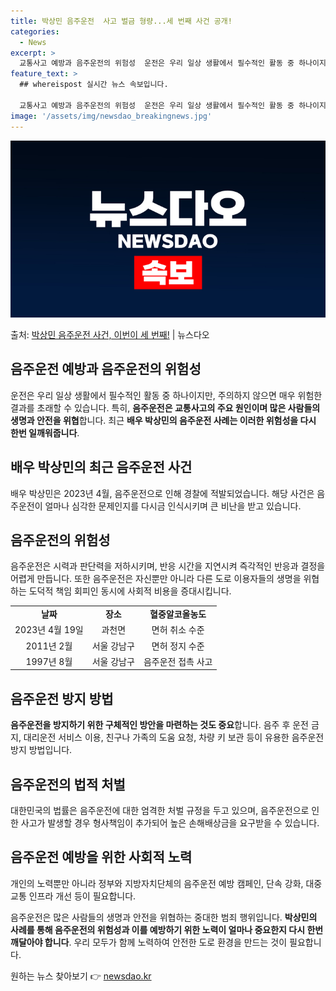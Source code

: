 ```yaml
---
title: 박상민 음주운전  사고 벌금 형량...세 번째 사건 공개!
categories:
  - News
excerpt: >
  교통사고 예방과 음주운전의 위험성  운전은 우리 일상 생활에서 필수적인 활동 중 하나이지만, 주의하지 않으면…
feature_text: >
  ## whereispost 실시간 뉴스 속보입니다.

  교통사고 예방과 음주운전의 위험성  운전은 우리 일상 생활에서 필수적인 활동 중 하나이지만, 주의하지 않으면…
image: '/assets/img/newsdao_breakingnews.jpg'
---
```


![뉴스다오 속보](/assets/img/newsdao_breakingnews.jpg)

<p>출처: <a href="https://newsdao.kr/4071" rel="dofollow">박상민 음주운전 사건, 이번이 세 번째!</a> | 뉴스다오</p>

<h2 data-ke-size="size26">음주운전 예방과 음주운전의 위험성</h2>
<p data-ke-size="size16">운전은 우리 일상 생활에서 필수적인 활동 중 하나이지만, 주의하지 않으면 매우 위험한 결과를 초래할 수 있습니다. 특히, <b>음주운전은 교통사고의 주요 원인이며 많은 사람들의 생명과 안전을 위협</b>합니다. 최근 <b>배우 박상민의 음주운전 사례는 이러한 위험성을 다시 한번 일깨워줍니다</b>.</p>

<h2 data-ke-size="size24">배우 박상민의 최근 음주운전 사건</h2>
<p data-ke-size="size16">배우 박상민은 2023년 4월, 음주운전으로 인해 경찰에 적발되었습니다. 해당 사건은 음주운전이 얼마나 심각한 문제인지를 다시금 인식시키며 큰 비난을 받고 있습니다.</p>

<h2 data-ke-size="size24">음주운전의 위험성</h2>
<p data-ke-size="size16">음주운전은 시력과 판단력을 저하시키며, 반응 시간을 지연시켜 즉각적인 반응과 결정을 어렵게 만듭니다. 또한 음주운전은 자신뿐만 아니라 다른 도로 이용자들의 생명을 위협하는 도덕적 책임 회피인 동시에 사회적 비용을 증대시킵니다.</p>

<table>
  <tr>
    <td style="text-align: center; height: 17px;"><b>날짜</b></td>
    <td style="text-align: center; height: 17px;"><b>장소</b></td>
    <td style="text-align: center; height: 17px;"><b>혈중알코올농도</b></td>
  </tr>
  <tr>
    <td style="text-align: center; height: 17px;">2023년 4월 19일</td>
    <td style="text-align: center; height: 17px;">과천면</td>
    <td style="text-align: center; height: 17px;">면허 취소 수준</td>
  </tr>
  <tr>
    <td style="text-align: center; height: 17px;">2011년 2월</td>
    <td style="text-align: center; height: 17px;">서울 강남구</td>
    <td style="text-align: center; height: 17px;">면허 정지 수준</td>
  </tr>
  <tr>
    <td style="text-align: center; height: 17px;">1997년 8월</td>
    <td style="text-align: center; height: 17px;">서울 강남구</td>
    <td style="text-align: center; height: 17px;">음주운전 접촉 사고</td>
  </tr>
</table>

<h2 data-ke-size="size24">음주운전 방지 방법</h2>
<p data-ke-size="size16"><b>음주운전을 방지하기 위한 구체적인 방안을 마련하는 것도 중요</b>합니다. 음주 후 운전 금지, 대리운전 서비스 이용, 친구나 가족의 도움 요청, 차량 키 보관 등이 유용한 음주운전 방지 방법입니다.</p>

<h2 data-ke-size="size24">음주운전의 법적 처벌</h2>
<p data-ke-size="size16">대한민국의 법률은 음주운전에 대한 엄격한 처벌 규정을 두고 있으며, 음주운전으로 인한 사고가 발생할 경우 형사책임이 추가되어 높은 손해배상금을 요구받을 수 있습니다.</p>

<h2 data-ke-size="size24">음주운전 예방을 위한 사회적 노력</h2>
<p data-ke-size="size16">개인의 노력뿐만 아니라 정부와 지방자치단체의 음주운전 예방 캠페인, 단속 강화, 대중교통 인프라 개선 등이 필요합니다.</p>

<p data-ke-size="size16">음주운전은 많은 사람들의 생명과 안전을 위협하는 중대한 범죄 행위입니다. <b>박상민의 사례를 통해 음주운전의 위험성과 이를 예방하기 위한 노력이 얼마나 중요한지 다시 한번 깨달아야 합니다</b>. 우리 모두가 함께 노력하여 안전한 도로 환경을 만드는 것이 필요합니다.</p> 

원하는 뉴스 찾아보기 👉 <a href="https://newsdao.kr" rel="dofollow">newsdao.kr</a>


